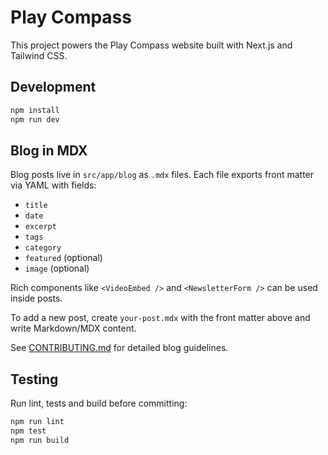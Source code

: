 # Play Compass

This project powers the Play Compass website built with Next.js and Tailwind CSS.

## Development

```bash
npm install
npm run dev
```

## Blog in MDX

Blog posts live in `src/app/blog` as `.mdx` files. Each file exports front matter via YAML with fields:

- `title`
- `date`
- `excerpt`
- `tags`
- `category`
- `featured` (optional)
- `image` (optional)

Rich components like `<VideoEmbed />` and `<NewsletterForm />` can be used inside posts.

To add a new post, create `your-post.mdx` with the front matter above and write Markdown/MDX content.

See [CONTRIBUTING.md](CONTRIBUTING.md) for detailed blog guidelines.

## Testing

Run lint, tests and build before committing:

```bash
npm run lint
npm test
npm run build
```

